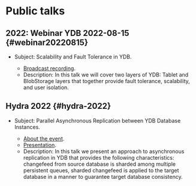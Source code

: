# Public talks

## 2022: Webinar YDB 2022-08-15 {#webinar20220815}

* Subject: Scalability and Fault Tolerance in YDB.

  * [Broadcast recording](https://www.youtube.com/watch?v=eYpyKXihGaY).
  * Description: In this talk we will cover two layers of YDB: Tablet and BlobStorage layers that together provide fault tolerance, scalability, and user isolation.
  
## Hydra 2022 {#hydra-2022}

* Subject: Parallel Asynchronous Replication between YDB Database Instances.

  * [About the event](https://hydraconf.com/).
  * [Presentation](https://squidex.jugru.team/api/assets/srm/acbeabc7-56f1-4234-9e97-0e66c33be4ce/hydra-2022-fomichev-nizametdinov-1-.pdf).
  * Description: In this talk we present an approach to asynchronous replication in YDB that provides the following characteristics: changefeed from source database is sharded among multiple persistent queues, sharded changefeed is applied to the target database in a manner to guarantee target database consistency.
